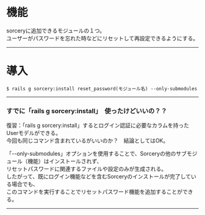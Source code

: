 # 機能
sorceryに追加できるモジュールの１つ。    
ユーザーがパスワードを忘れた時などにリセットして再設定できるようにする。
***

# 導入
~~~
$ rails g sorcery:install reset_password(モジュール名) --only-submodules
~~~
***

### すでに「rails g sorcery:install」　使ったけどいいの？？
復習：「rails g sorcery:install」するとログイン認証に必要なカラムを持ったUserモデルができる。    
今回も同じコマンド含まれているがいいのか？　結論としてはOK。      
    
「--only-submodules」オプションを使用することで、Sorceryの他のサブモジュール（機能）はインストールされず、    
リセットパスワードに関連するファイルや設定のみが生成される。    
したがって、既にログイン機能などを含むSorceryのインストールが完了している場合でも、    
このコマンドを実行することでリセットパスワード機能を追加することができる。
***
